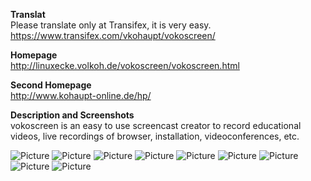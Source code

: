 **Translat**  
Please translate only at Transifex, it is very easy.  
https://www.transifex.com/vkohaupt/vokoscreen/

**Homepage**  
http://linuxecke.volkoh.de/vokoscreen/vokoscreen.html

**Second Homepage**  
http://www.kohaupt-online.de/hp/

**Description and Screenshots**  
vokoscreen is an easy to use screencast creator to record educational videos, live recordings of browser, installation, videoconferences, etc.

![Picture](http://linuxecke.volkoh.de/vokoscreen/vokoscreen-picture-screen.png)
![Picture](http://linuxecke.volkoh.de/vokoscreen/vokoscreen-picture-audio.png)
![Picture](http://linuxecke.volkoh.de/vokoscreen/vokoscreen-picture-codec.png)
![Picture](http://linuxecke.volkoh.de/vokoscreen/vokoscreen-picture-miscellaneous.png)
![Picture](http://linuxecke.volkoh.de/vokoscreen/vokoscreen-picture-webcam.png)
![Picture](http://linuxecke.volkoh.de/vokoscreen/vokoscreen-picture-about.png)
![Picture](http://linuxecke.volkoh.de/vokoscreen/vokoscreen-picture-webcambusy.png)
![Picture](http://linuxecke.volkoh.de/vokoscreen/vokoscreen-picture-area.png)
![Picture](http://linuxecke.volkoh.de/vokoscreen/vokoscreen-picture-credits.png)

